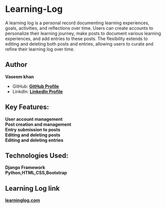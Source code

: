 # Learning-Log
A learning log is a personal record documenting learning experiences, goals, activities, and reflections over time. Users can create accounts to personalize their learning journey, make posts to document various learning experiences, and add entries to these posts. The flexibility extends to editing and deleting both posts and entries, allowing users to curate and refine their learning log over time.

## Author 

**Vaseem khan**

- GitHub: [**GitHub Profile**](https://github.com/vaseemsworld)
- LinkdIn: [**LinkedIn Profile**](https://www.linkedin.com/in/vasim-khan-8740182b7/)

## Key Features:

  **User account management <br>
    Post creation and management <br>
    Entry submission to posts <br>
    Editing and deleting posts <br>
    Editing and deleting entries**

## Technologies Used:

  **Django Framework** <br>
  **Python,HTML,CSS,Bootstrap**


## Learning Log link
[**learninglog.com**](https://main-bvxea6i-52a4gjvxilgys.us.platformsh.site/)
